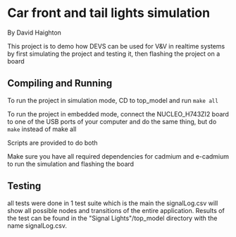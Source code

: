 # Car front and tail lights simulation
By David Haighton

This project is to demo how DEVS can be used for V&V in realtime systems by first simulating the project and testing it, then flashing the project on a board

## Compiling and Running

To run the project in simulation mode, CD to top_model and run `make all`

To run the project in embedded mode, connect the NUCLEO_H743ZI2 board to one of the USB ports of your computer and do the same thing, but do `make` instead of make all

Scripts are provided to do both

Make sure you have all required dependencies for cadmium and e-cadmium to run the simulation and flashing the board

## Testing
all tests were done in 1 test suite which is the main
the signalLog.csv will show all possible nodes and transitions of the entire application.
Results of the test can be found in the "Signal Lights"/top_model directory with the name signalLog.csv.

